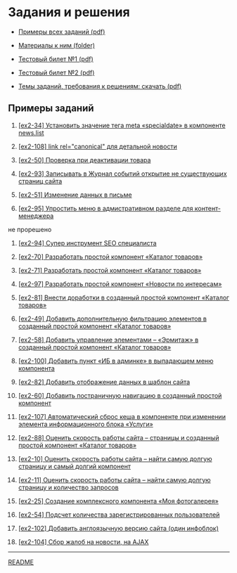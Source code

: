 
# Задания и решения

* [Примеры всех заданий (pdf)](../pubinfo/Ex2AllType.pdf)

* [Материалы к ним (folder)](../pubinfo/materials4.0.4)

* [Тестовый билет №1 (pdf)](../pubinfo/Ex2Demo1.pdf)

* [Тестовый билет №2 (pdf)](../pubinfo/Ex2Demo2.pdf)

* [Темы заданий, требования к решениям: скачать (pdf)](../pubinfo/Ex2Description.pdf)

## Примеры заданий

1. [[ex2-34] Установить значение тега meta «specialdate» в компоненте news.list](./ex2-34.md)

2. [[ex2-108] link rel="canonical" для детальной новости](./ex2-108.md)

3. [[ex2-50] Проверка при деактивации товара](./ex2-50.md)

4. [[ex2-93] Записывать в Журнал событий открытие не существующих страниц сайта](./ex2-93.md)

5. [[ex2-51] Изменение данных в письме](./ex2-51.md)

6. [[ex2-95] Упростить меню в адмистративном разделе для контент-менеджера](./ex2-95.md)

не прорешено

1. [[ex2-94] Супер инструмент SEO специалиста](./ex2-94.md)

3. [[ex2-70] Разработать простой компонент «Каталог товаров»](./ex2-70.md)

4. [[ex2-71] Разработать простой компонент «Каталог товаров»](./ex2-71.md)

5. [[ex2-97] Разработать простой компонент «Новости по интересам»](./ex2-97.md)

6. [[ex2-81] Внести доработки в созданный простой компонент «Каталог товаров»](./ex2-81.md)

7. [[ex2-49] Добавить дополнительную фильтрацию элементов в созданный простой компонент «Каталог товаров»](./ex2-49.md)

8. [[ex2-58] Добавить управление элементами – «Эрмитаж» в созданный простой компонент «Каталог товаров»](./ex2-58.md)

9. [[ex2-100] Добавить пункт «ИБ в админке» в выпадающем меню компонента](./ex2-100.md)

10. [[ex2-82] Добавить отображение данных в шаблон сайта](./ex2-82.md)

11. [[ex2-60] Добавить постраничную навигацию в созданный простой компонент](./ex2-60.md)

12. [[ex2-107] Автоматический сброс кеша в компоненте при изменении элемента информационного блока «Услуги»](./ex2-107.md)

13. [[ex2-88] Оценить скорость работы сайта – страницы и созданный простой компонент «Каталог товаров»](./ex2-88.md)

14. [[ex2-10] Оценить скорость работы сайта – найти самую долгую страницу и самый долгий компонент](./ex2-10.md)

15. [[ex2-11] Оценить скорость работы сайта – найти самую долгую страницу и количество запросов](./ex2-11.md)

16. [[ex2-25] Создание комплексного компонента «Моя фотогалерея»](./ex2-25.md)

17. [[ex2-54] Подсчет количества зарегистрированных пользователей](./ex2-54.md)

18. [[ex2-102] Добавить англоязычную версию сайта (один инфоблок)](./ex2-102.md)

19. [[ex2-104] Сбор жалоб на новости, на AJAX](./ex2-104.md)

____
[README](../../README.md)